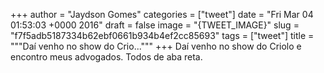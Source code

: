
+++
author = "Jaydson Gomes"
categories = ["tweet"]
date = "Fri Mar 04 01:53:03 +0000 2016"
draft = false
image = "{TWEET_IMAGE}"
slug = "f7f5adb5187334b62ebf0661b934b4ef2cc85693"
tags = ["tweet"]
title = """Daí venho no show do Crio..."""
+++
Daí venho no show do Criolo e encontro meus advogados. Todos de aba reta.

